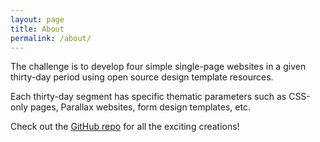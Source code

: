 ```yaml
---
layout: page
title: About
permalink: /about/
---
```


The challenge is to develop four simple single-page websites in a given thirty-day period using open source design template resources.

Each thirty-day segment has specific thematic parameters such as CSS-only pages, Parallax websites, form design templates, etc.

Check out the [GitHub repo](https://github.com/jwdomingo/webdevchallenge) for all the exciting creations!
